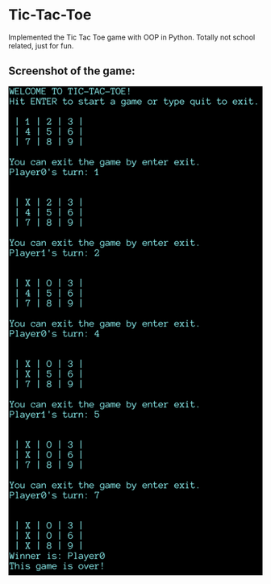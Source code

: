# Tic-Tac-Toe
Implemented the Tic Tac Toe game with OOP in Python. Totally not school related, just for fun.

## Screenshot of the game:
![Screenshot of the game](https://github.com/Sheldenshi/tic-tac-toe/blob/main/sc.png)
